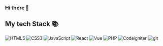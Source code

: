 ### Hi there 👋

My tech Stack 📚
---
![HTML5](https://img.shields.io/badge/HTML5-F05032?style=for-the-badge&logo=html5&logoColor=ffffff)
![CSS3](https://img.shields.io/badge/CSS3-007ACC?style=for-the-badge&logo=css3&logoColor=ffffff)
![JavaScript](https://img.shields.io/badge/-JavaScript-%23F7DF1C?style=for-the-badge&logo=javascript&logoColor=000000&labelColor=%23F7DF1C&color=%23FFCE5A)
![React](https://img.shields.io/badge/-React-20232A?style=for-the-badge&logo=react)
![Vue](https://img.shields.io/badge/-Vue-1A1A1A?style=for-the-badge&logo=vue.js)
![PHP](https://img.shields.io/badge/-PHP-333333?style=for-the-badge&logo=php)
![Codeigniter](https://img.shields.io/badge/-Codeigniter-404040?style=for-the-badge&logo=Codeigniter)
![git](https://img.shields.io/badge/-Git-F05032?style=for-the-badge&logo=git&logoColor=ffffff)

<!--
**Rosie-bb/rosie-bb** is a ✨ _special_ ✨ repository because its `README.md` (this file) appears on your GitHub profile.

Here are some ideas to get you started:

- 🔭 I’m currently working on ...
- 🌱 I’m currently learning ...
- 👯 I’m looking to collaborate on ...
- 🤔 I’m looking for help with ...
- 💬 Ask me about ...
- 📫 How to reach me: ...
- 😄 Pronouns: ...
- ⚡ Fun fact: ...
-->
